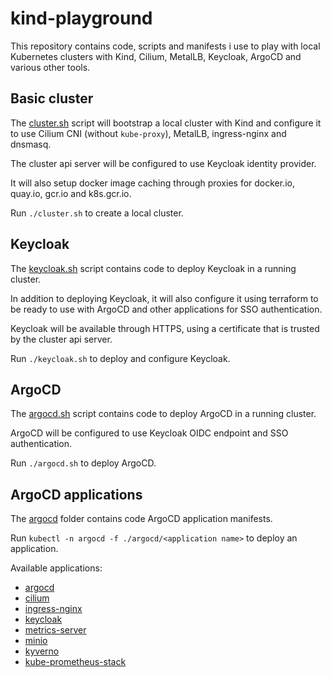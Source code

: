 # kind-playground

This repository contains code, scripts and manifests i use to play with local
Kubernetes clusters with Kind, Cilium, MetalLB, Keycloak, ArgoCD and various
other tools.

## Basic cluster

The [cluster.sh](./cluster.sh) script will bootstrap a local cluster with Kind and configure it
to use Cilium CNI (without `kube-proxy`), MetalLB, ingress-nginx and dnsmasq.

The cluster api server will be configured to use Keycloak identity provider.

It will also setup docker image caching through proxies for docker.io, quay.io,
gcr.io and k8s.gcr.io.

Run `./cluster.sh` to create a local cluster.

## Keycloak

The [keycloak.sh](./keycloak.sh) script contains code to deploy Keycloak in a running cluster.

In addition to deploying Keycloak, it will also configure it using terraform
to be ready to use with ArgoCD and other applications for SSO authentication.

Keycloak will be available through HTTPS, using a certificate that is trusted by the cluster
api server.

Run `./keycloak.sh` to deploy and configure Keycloak.

## ArgoCD

The [argocd.sh](./argocd.sh) script contains code to deploy ArgoCD in a running cluster.

ArgoCD will be configured to use Keycloak OIDC endpoint and SSO authentication.

Run `./argocd.sh` to deploy ArgoCD.

## ArgoCD applications

The [argocd](./argocd) folder contains code ArgoCD application manifests.

Run `kubectl -n argocd -f ./argocd/<application name>` to deploy an application.

Available applications:
- [argocd](./argocd/argocd.yaml)
- [cilium](./argocd/cilium.yaml)
- [ingress-nginx](./argocd/ingress-nginx.yaml)
- [keycloak](./argocd/keycloak.yaml)
- [metrics-server](./argocd/metrics-server.yaml)
- [minio](./argocd/minio.yaml)
- [kyverno](./argocd/kyverno.yaml)
- [kube-prometheus-stack](./argocd/kube-prometheus-stack.yaml)
